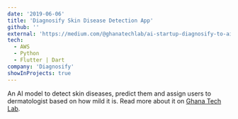 ```yaml
---
date: '2019-06-06'
title: 'Diagnosify Skin Disease Detection App'
github: ''
external: 'https://medium.com/@ghanatechlab/ai-startup-diagnosify-to-aid-patients-with-proficient-diagnosis-and-treatment-of-skin-diseases-36ae0dd8bec6'
tech:
  - AWS
  - Python
  - Flutter | Dart
company: 'Diagnosify'
showInProjects: true
---
```


An AI model to detect skin diseases, predict them and assign users to dermatologist based on how mild it is. Read more about it on [Ghana Tech Lab](https://medium.com/@ghanatechlab/ai-startup-diagnosify-to-aid-patients-with-proficient-diagnosis-and-treatment-of-skin-diseases-36ae0dd8bec6).
